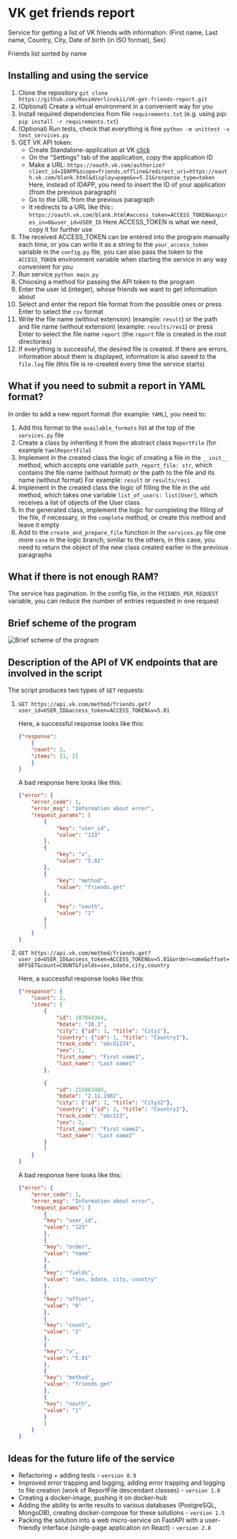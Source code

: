 # VK get friends report
Service for getting a list of VK friends with information: 
(First name, Last name, Country, City, Date of birth (in ISO format), Sex)

Friends list sorted by name

## Installing and using the service
1. Clone the repository `git clone https://github.com/MaximVerlinskii/VK-get-friends-report.git`
2. (Optional) Create a virtual environment in a convenient way for you
3. Install required dependencies from file `requirements.txt` 
   (e.g. using pip: `pip install -r requirements.txt`)
4. (Optional) Run tests, check that everything is fine `python -m unittest -v test_services.py`
5. GET VK API token:
   * Create Standalone-application at VK [click](https://vk.com/editapp?act=create)
   * On the "Settings" tab of the application, copy the application ID
   * Make a URL: 
     `https://oauth.vk.com/authorize?client_id=IDAPP&scope=friends,offline&redirect_uri=https://oauth.vk.com/blank.html&display=page&v=5.21&response_type=token`
     Here, instead of IDAPP, you need to insert the ID of your application (from the previous paragraph)
   * Go to the URL from the previous paragraph
   * It redirects to a URL like this::
     `https://oauth.vk.com/blank.html#access_token=ACCESS_TOKEN&expires_in=0&user_id=USER_ID`
     Here ACCESS_TOKEN is what we need, copy it for further use
6. The received ACCESS_TOKEN can be entered into the program manually each time, or you can write it as a string 
   to the `your_access_token` variable in the `config.py` file, 
   you can also pass the token to the `ACCESS_TOKEN` environment variable when starting the service in any way 
   convenient for you
7. Run service `python main.py`
8. Choosing a method for passing the API token to the program
9. Enter the user id (integer), whose friends we want to get information about
10. Select and enter the report file format from the possible ones or press Enter to select the `csv` format
11. Write the file name (without extension) (example: `result`) or the path and file name (without extension) 
    (example: `results/res1`) or press Enter to select the file name `report` (the `report` file is created in 
    the root directories)
12. If everything is successful, the desired file is created.
    If there are errors, information about them is displayed, information is also saved to the `file.log` file 
    (this file is re-created every time the service starts)

## What if you need to submit a report in YAML format?
In order to add a new report format (for example: `YAML`), you need to:
1. Add this format to the `available_formats` list at the top of the `services.py` file
2. Create a class by inheriting it from the abstract class `ReportFile` (for example `YamlReportFile`) 
3. Implement in the created class the logic of creating a file in the `__init__` method, which accepts one variable 
   `path_report_file: str`, which contains the file name (without format) or the path to the file and its name 
   (without format) For example: `result` or `results/res1`
4. Implement in the created class the logic of filling the file in the `add` method, which takes one variable 
   `list_of_users: list[User]`, which receives a list of objects of the User class
5. In the generated class, implement the logic for completing the filling of the file, if necessary, in the 
   `complete` method, or create this method and leave it empty
6. Add to the `create_and_prepare_file` function in the `services.py` file one more `case` in the logic branch, similar 
   to the others, in this case, you need to return the object of 
   the new class created earlier in the previous paragraphs

## What if there is not enough RAM?
The service has pagination. In the config file, in the `FRIENDS_PER_REQUEST` variable, 
you can reduce the number of entries requested in one request

## Brief scheme of the program

![Brief scheme of the program](https://sun9-east.userapi.com/sun9-32/s/v1/if2/XZgua2z2SzFFhkNUKkW08jN0l50Q391_oOH0UCtnkFQnmms0iqqsVtkYmhAAVYCtsDgUTJDWdPi4CVPqWOTnOe-H.jpg?size=611x401&quality=96&type=album "Brief scheme of the program")


## Description of the API of VK endpoints that are involved in the script

The script produces two types of `GET` requests:
1. `GET https://api.vk.com/method/friends.get?user_id=USER_ID&access_token=ACCESS_TOKEN&v=5.81`
   
   Here, a successful response looks like this:
   ```json
   {"response": 
       {
       "count": 2,
       "items": [1, 2]
       }
   }
   ```
   A bad response here looks like this:
   ```json
   {"error": {
       "error_code": 1,
       "error_msg": "Imformation about error",
       "request_params": [
           {
               "key": "user_id", 
               "value": "123"
           },   
           {
               "key": "v", 
               "value": "5.81"
           },    
           {
               "key": "method", 
               "value": "friends.get"
           },    
           {
               "key": "oauth", 
               "value": "1"
           }
           ]
       }
   }

   ```
   
2. `GET https://api.vk.com/method/friends.get?user_id=USER_ID&access_token=ACCESS_TOKEN&v=5.81&order=name&offset=OFFSET&count=COUNT&fields=sex,bdate,city,country`
     
   Here, a successful response looks like this:

   ```json
   {"response": {
       "count": 2, 
       "items": [
           {
               "id": 187844364,
               "bdate": "18.3", 
               "city": {"id": 1, "title": "City1"},
               "country": {"id": 1, "title": "Country1"}, 
               "track_code": "abcd1234", 
               "sex": 1, 
               "first_name": "First name1", 
               "last_name": "Last name1"
           },
    
           {
               "id": 215883489, 
               "bdate": "2.11.1982", 
               "city": {"id": 2, "title": "City12"}, 
               "country": {"id": 2, "title": "Country2"}, 
               "track_code": "abc123", 
               "sex": 2, 
               "first_name": "First name2", 
               "last_name": "Last name2"
           }
           ]
       }
   }
   ```

   A bad response here looks like this:
   ```json
   {"error": {
       "error_code": 1,
       "error_msg": "Information about error",
       "request_params": [
           {
           "key": "user_id", 
           "value": "123"
           },    
           {
           "key": "order",
           "value": "name"
           },   
           {
           "key": "fields", 
           "value": "sex, bdate, city, country"
           },    
           {
           "key": "offset", 
           "value": "0"
           },    
           {
           "key": "count", 
           "value": "2"
           },    
           {
           "key": "v", 
           "value": "5.81"
           },    
           {
           "key": "method", 
           "value": "friends.get"
           },    
           {
           "key": "oauth", 
           "value": "1"
           }
           ]
       }
   }

   ```
## Ideas for the future life of the service
* Refactoring + adding tests - `version 0.9`
* Improved error trapping and logging, adding error trapping and logging to file creation 
  (work of ReportFile descendant classes) - `version 1.0`
* Creating a docker-image, pushing it on docker-hub
* Adding the ability to write results to various databases (PostgreSQL, MongoDB), creating docker-compose for these 
  solutions - `version 1.5`
* Packing the solution into a web micro-service on FastAPI with a user-friendly interface 
  (single-page application on React) - `version 2.0`
   

